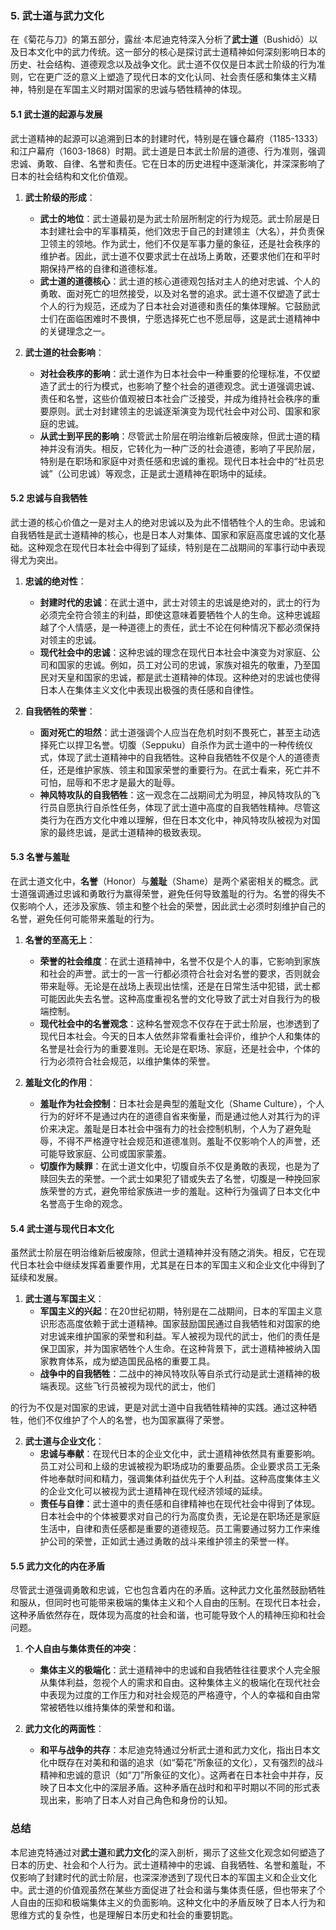 ### 5. **武士道与武力文化**

在《菊花与刀》的第五部分，露丝·本尼迪克特深入分析了**武士道**（Bushidō）以及日本文化中的武力传统。这一部分的核心是探讨武士道精神如何深刻影响日本的历史、社会结构、道德观念以及战争文化。武士道不仅仅是日本武士阶级的行为准则，它在更广泛的意义上塑造了现代日本的文化认同、社会责任感和集体主义精神，特别是在军国主义时期对国家的忠诚与牺牲精神的体现。

#### 5.1 **武士道的起源与发展**

武士道精神的起源可以追溯到日本的封建时代，特别是在镰仓幕府（1185-1333）和江户幕府（1603-1868）时期。武士道是日本武士阶层的道德、行为准则，强调忠诚、勇敢、自律、名誉和责任。它在日本的历史进程中逐渐演化，并深深影响了日本的社会结构和文化价值观。

1. **武士阶级的形成**：
   - **武士的地位**：武士道最初是为武士阶层所制定的行为规范。武士阶层是日本封建社会中的军事精英，他们效忠于自己的封建领主（大名），并负责保卫领主的领地。作为武士，他们不仅是军事力量的象征，还是社会秩序的维护者。因此，武士道不仅要求武士在战场上勇敢，还要求他们在和平时期保持严格的自律和道德标准。
   - **武士道的道德核心**：武士道的核心道德观包括对主人的绝对忠诚、个人的勇敢、面对死亡的坦然接受，以及对名誉的追求。武士道不仅塑造了武士个人的行为规范，还成为了日本社会对道德和责任的集体理解。它鼓励武士们在面临困难时不畏惧，宁愿选择死亡也不愿屈辱，这是武士道精神中的关键理念之一。

2. **武士道的社会影响**：
   - **对社会秩序的影响**：武士道作为日本社会中一种重要的伦理标准，不仅塑造了武士的行为模式，也影响了整个社会的道德观念。武士道强调忠诚、责任和名誉，这些价值观被日本社会广泛接受，并成为维持社会秩序的重要原则。武士对封建领主的忠诚逐渐演变为现代社会中对公司、国家和家庭的忠诚。
   - **从武士到平民的影响**：尽管武士阶层在明治维新后被废除，但武士道的精神并没有消失。相反，它转化为一种广泛的社会道德，影响了平民阶层，特别是在职场和家庭中对责任感和忠诚的重视。现代日本社会中的“社员忠诚”（公司忠诚）等观念，正是武士道精神在职场中的延续。

#### 5.2 **忠诚与自我牺牲**

武士道的核心价值之一是对主人的绝对忠诚以及为此不惜牺牲个人的生命。忠诚和自我牺牲是武士道精神的核心，也是日本人对集体、国家和家庭高度忠诚的文化基础。这种观念在现代日本社会中得到了延续，特别是在二战期间的军事行动中表现得尤为突出。

1. **忠诚的绝对性**：
   - **封建时代的忠诚**：在武士道中，武士对领主的忠诚是绝对的，武士的行为必须完全符合领主的利益，即使这意味着要牺牲个人的生命。这种忠诚超越了个人情感，是一种道德上的责任，武士不论在何种情况下都必须保持对领主的忠诚。
   - **现代社会中的忠诚**：这种忠诚的理念在现代日本社会中演变为对家庭、公司和国家的忠诚。例如，员工对公司的忠诚，家族对祖先的敬重，乃至国民对天皇和国家的忠诚，都是武士道精神的体现。这种绝对的忠诚也使得日本人在集体主义文化中表现出极强的责任感和自律性。

2. **自我牺牲的荣誉**：
   - **面对死亡的坦然**：武士道强调个人应当在危机时刻不畏死亡，甚至主动选择死亡以捍卫名誉。切腹（Seppuku）自杀作为武士道中的一种传统仪式，体现了武士道精神中的自我牺牲。这种自我牺牲不仅是个人的道德责任，还是维护家族、领主和国家荣誉的重要行为。在武士看来，死亡并不可怕，屈辱和不忠才是最大的耻辱。
   - **神风特攻队的自我牺牲**：这一观念在二战期间尤为明显，神风特攻队的飞行员自愿执行自杀性任务，体现了武士道中高度的自我牺牲精神。尽管这类行为在西方文化中难以理解，但在日本文化中，神风特攻队被视为对国家的最终忠诚，是武士道精神的极致表现。

#### 5.3 **名誉与羞耻**

在武士道文化中，**名誉**（Honor）与**羞耻**（Shame）是两个紧密相关的概念。武士道强调通过忠诚和勇敢行为赢得荣誉，避免任何导致羞耻的行为。名誉的得失不仅影响个人，还涉及家族、领主和整个社会的荣誉，因此武士必须时刻维护自己的名誉，避免任何可能带来羞耻的行为。

1. **名誉的至高无上**：
   - **荣誉的社会维度**：在武士道精神中，名誉不仅是个人的事，它影响到家族和社会的声誉。武士的一言一行都必须符合社会对名誉的要求，否则就会带来耻辱。无论是在战场上表现出怯懦，还是在日常生活中犯错，武士都可能因此失去名誉。这种高度重视名誉的文化导致了武士对自我行为的极端控制。
   - **现代社会中的名誉观念**：这种名誉观念不仅存在于武士阶层，也渗透到了现代日本社会。今天的日本人依然非常看重社会评价，维护个人和集体的名誉是社会行为的重要准则。无论是在职场、家庭，还是社会中，个体的行为必须符合社会规范，以维护集体的荣誉。

2. **羞耻文化的作用**：
   - **羞耻作为社会控制**：日本社会是典型的羞耻文化（Shame Culture），个人行为的好坏不是通过内在的道德自省来衡量，而是通过他人对其行为的评价来决定。羞耻是日本社会中强有力的社会控制机制，个人为了避免耻辱，不得不严格遵守社会规范和道德准则。羞耻不仅影响个人的声誉，还可能导致家庭、公司或国家蒙羞。
   - **切腹作为赎罪**：在武士道文化中，切腹自杀不仅是勇敢的表现，也是为了赎回失去的荣誉。一个武士如果犯了错或失去了名誉，切腹是一种挽回家族荣誉的方式，避免带给家族进一步的羞耻。这种行为强调了日本文化中名誉高于生命的观念。

#### 5.4 **武士道与现代日本文化**

虽然武士阶层在明治维新后被废除，但武士道精神并没有随之消失。相反，它在现代日本社会中继续发挥着重要作用，尤其是在日本的军国主义和企业文化中得到了延续和发展。

1. **武士道与军国主义**：
   - **军国主义的兴起**：在20世纪初期，特别是在二战期间，日本的军国主义意识形态高度依赖于武士道精神。国家鼓励国民通过自我牺牲和对国家的绝对忠诚来维护国家的荣誉和利益。军人被视为现代的武士，他们的责任是保卫国家，并为国家牺牲个人生命。在这种背景下，武士道精神被纳入国家教育体系，成为塑造国民品格的重要工具。
   - **战争中的自我牺牲**：二战中的神风特攻队等自杀式行动是武士道精神的极端表现。这些飞行员被视为现代的武士，他们

的行为不仅是对国家的忠诚，更是对武士道中自我牺牲精神的实践。通过这种牺牲，他们不仅维护了个人的名誉，也为国家赢得了荣誉。

2. **武士道与企业文化**：
   - **忠诚与奉献**：在现代日本的企业文化中，武士道精神依然具有重要影响。员工对公司和上级的忠诚被视为职场成功的重要品质。企业要求员工无条件地奉献时间和精力，强调集体利益优先于个人利益。这种高度集体主义的企业文化可以被视为武士道精神在现代经济领域的延续。
   - **责任与自律**：武士道中的责任感和自律精神也在现代社会中得到了体现。日本社会中的个体被要求对自己的行为高度负责，无论是在职场还是家庭生活中，自律和责任感都是重要的道德规范。员工需要通过努力工作来维护公司的荣誉，正如武士通过勇敢的战斗来维护领主的荣誉一样。

#### 5.5 **武力文化的内在矛盾**

尽管武士道强调勇敢和忠诚，它也包含着内在的矛盾。这种武力文化虽然鼓励牺牲和服从，但同时也可能带来极端的集体主义和个人自由的压制。在现代日本社会，这种矛盾依然存在，既体现为高度的社会和谐，也可能导致个人的精神压抑和社会问题。

1. **个人自由与集体责任的冲突**：
   - **集体主义的极端化**：武士道精神中的忠诚和自我牺牲往往要求个人完全服从集体利益，忽视个人的需求和自由。这种集体主义的极端化在现代社会中表现为过度的工作压力和对社会规范的严格遵守，个人的幸福和自由常常被牺牲以维持集体的荣誉和和谐。
   
2. **武力文化的两面性**：
   - **和平与战争的共存**：本尼迪克特通过分析武士道和武力文化，指出日本文化中既存在对美和和谐的追求（如“菊花”所象征的文化），又有强烈的战斗精神和忠诚的意识（如“刀”所象征的文化）。这两者在日本社会中并存，反映了日本文化中的深层矛盾。这种矛盾在战时和和平时期以不同的形式表现出来，影响了日本人对自己角色和身份的认知。

### 总结

本尼迪克特通过对**武士道**和**武力文化**的深入剖析，揭示了这些文化观念如何塑造了日本的历史、社会和个人行为。武士道精神中的忠诚、自我牺牲、名誉和羞耻，不仅影响了封建时代的武士阶层，也深深渗透到了现代日本的军国主义和企业文化中。武士道的价值观虽然在某些方面促进了社会和谐与集体责任感，但也带来了个人自由的压抑和极端集体主义的负面影响。这种文化中的矛盾反映了日本人行为和思维方式的复杂性，也是理解日本历史和社会的重要钥匙。